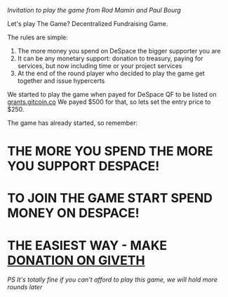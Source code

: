 *Invitation to play the game from Rod Mamin and Paul Bourg*

Let's play The Game? Decentralized Fundraising Game.

The rules are simple:
1. The more money you spend on DeSpace the bigger supporter you are
2. It can be any monetary support: donation to treasury, paying for services,  but now including time or your project services
3. At the end of the round player who decided to play the game get together and issue hypercerts

We started to play the game when payed for DeSpace QF to be listed on [grants.gitcoin.co](https://explorer.publicgoods.network/tx/0x4169d89293c69f5c5b90df0e46079125bde9c3e1b73ce40eb1680238d855b0d0) We payed $500 for that, so lets set the entry price to $250.

The game has already started, so remember:

# THE MORE YOU SPEND THE MORE YOU SUPPORT DESPACE!

# TO JOIN THE GAME START SPEND MONEY ON DESPACE!

# THE EASIEST WAY - MAKE [DONATION ON GIVETH](https://giveth.io/project/despace-qf-regenerative-space-exploration?tab=updates)

*PS It's totally fine if you can't afford to play this game, we will hold more rounds later*

